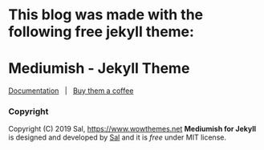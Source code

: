 # This blog was made with the following free jekyll theme:

# Mediumish - Jekyll Theme
[Documentation](https://bootstrapstarter.com/bootstrap-templates/template-mediumish-bootstrap-jekyll/) &nbsp; | &nbsp; [Buy them a coffee](https://www.wowthemes.net/donate/)

### Copyright
Copyright (C) 2019 Sal, https://www.wowthemes.net
**Mediumish for Jekyll** is designed and developed by [Sal](https://www.wowthemes.net) and it is *free* under MIT license.
